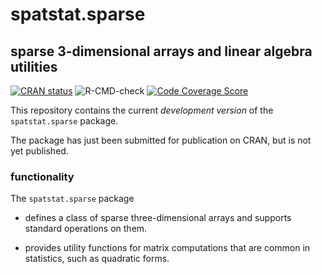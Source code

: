 # spatstat.sparse

## sparse 3-dimensional arrays and linear algebra utilities

[![CRAN status](http://www.r-pkg.org/badges/version/spatstat.sparse)](http://cran.r-project.org/web/packages/spatstat.sparse)
![R-CMD-check](https://github.com/spatstat/spatstat.sparse/workflows/R-CMD-check/badge.svg)
[![Code Coverage Score](https://codecov.io/github/spatstat/spatstat.sparse/coverage.svg?branch=master)](https://codecov.io/github/spatstat/spatstat.sparse?branch=master)

This repository contains the current _development version_ of the
`spatstat.sparse` package.

The package has just been submitted for publication on CRAN,
but is not yet published.

### functionality

The `spatstat.sparse` package

  - defines a class of sparse three-dimensional arrays
    and supports standard operations on them.

  - provides utility functions for matrix computations
    that are common in statistics,
    such as quadratic forms.
